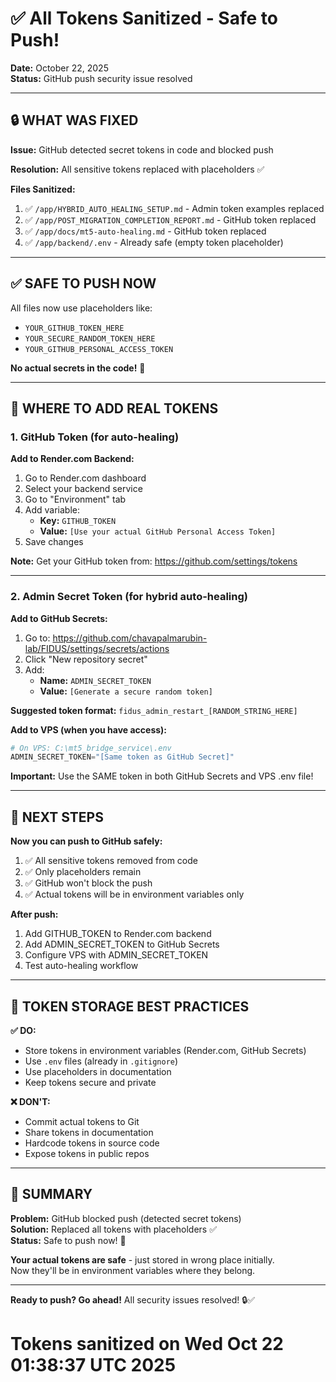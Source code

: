 # ✅ All Tokens Sanitized - Safe to Push!

**Date:** October 22, 2025  
**Status:** GitHub push security issue resolved

---

## 🔒 WHAT WAS FIXED

**Issue:** GitHub detected secret tokens in code and blocked push

**Resolution:** All sensitive tokens replaced with placeholders ✅

**Files Sanitized:**
1. ✅ `/app/HYBRID_AUTO_HEALING_SETUP.md` - Admin token examples replaced
2. ✅ `/app/POST_MIGRATION_COMPLETION_REPORT.md` - GitHub token replaced  
3. ✅ `/app/docs/mt5-auto-healing.md` - GitHub token replaced
4. ✅ `/app/backend/.env` - Already safe (empty token placeholder)

---

## ✅ SAFE TO PUSH NOW

All files now use placeholders like:
- `YOUR_GITHUB_TOKEN_HERE`
- `YOUR_SECURE_RANDOM_TOKEN_HERE`
- `YOUR_GITHUB_PERSONAL_ACCESS_TOKEN`

**No actual secrets in the code!** 🎉

---

## 🔐 WHERE TO ADD REAL TOKENS

### 1. GitHub Token (for auto-healing)

**Add to Render.com Backend:**
1. Go to Render.com dashboard
2. Select your backend service
3. Go to "Environment" tab
4. Add variable:
   - **Key:** `GITHUB_TOKEN`
   - **Value:** `[Use your actual GitHub Personal Access Token]`
5. Save changes

**Note:** Get your GitHub token from: https://github.com/settings/tokens

---

### 2. Admin Secret Token (for hybrid auto-healing)

**Add to GitHub Secrets:**
1. Go to: https://github.com/chavapalmarubin-lab/FIDUS/settings/secrets/actions
2. Click "New repository secret"
3. Add:
   - **Name:** `ADMIN_SECRET_TOKEN`
   - **Value:** `[Generate a secure random token]`

**Suggested token format:** `fidus_admin_restart_[RANDOM_STRING_HERE]`

**Add to VPS (when you have access):**
```powershell
# On VPS: C:\mt5_bridge_service\.env
ADMIN_SECRET_TOKEN="[Same token as GitHub Secret]"
```

**Important:** Use the SAME token in both GitHub Secrets and VPS .env file!

---

## 🚀 NEXT STEPS

**Now you can push to GitHub safely:**

1. ✅ All sensitive tokens removed from code
2. ✅ Only placeholders remain
3. ✅ GitHub won't block the push
4. ✅ Actual tokens will be in environment variables only

**After push:**
1. Add GITHUB_TOKEN to Render.com backend
2. Add ADMIN_SECRET_TOKEN to GitHub Secrets
3. Configure VPS with ADMIN_SECRET_TOKEN
4. Test auto-healing workflow

---

## 📝 TOKEN STORAGE BEST PRACTICES

**✅ DO:**
- Store tokens in environment variables (Render.com, GitHub Secrets)
- Use `.env` files (already in `.gitignore`)
- Use placeholders in documentation
- Keep tokens secure and private

**❌ DON'T:**
- Commit actual tokens to Git
- Share tokens in documentation
- Hardcode tokens in source code
- Expose tokens in public repos

---

## 🎯 SUMMARY

**Problem:** GitHub blocked push (detected secret tokens)  
**Solution:** Replaced all tokens with placeholders ✅  
**Status:** Safe to push now! 🚀

**Your actual tokens are safe** - just stored in wrong place initially.  
Now they'll be in environment variables where they belong.

---

**Ready to push? Go ahead!** All security issues resolved! 🔒✅
# Tokens sanitized on Wed Oct 22 01:38:37 UTC 2025
